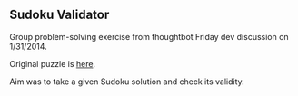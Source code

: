 Sudoku Validator
----------------

Group problem-solving exercise from thoughtbot Friday dev discussion on
1/31/2014.

Original puzzle is [here](https://code.google.com/codejam/contest/2929486/dashboard).

Aim was to take a given Sudoku solution and check its validity.
